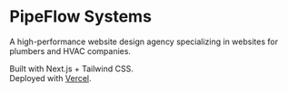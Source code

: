 # PipeFlow Systems
A high-performance website design agency specializing in websites for plumbers and HVAC companies.

Built with Next.js + Tailwind CSS.  
Deployed with [Vercel](https://vercel.com).
